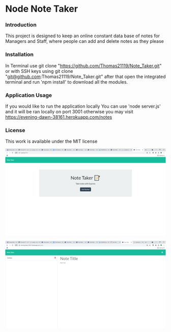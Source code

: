 # Node Note Taker

### Introduction

This project is designed to keep an online constant data base of notes for Managers and Staff, where people can add and delete notes as they please

### Installation

In Terminal use git clone "https://github.com/Thomas21119/Note_Taker.git" or with SSH keys using git clone "git@github.com:Thomas21119/Note_Taker.git"
after that open the integrated terminal and run 'npm install' to download all the modules.

### Application Usage

If you would like to run the application locally You can use 'node server.js' and it will be ran locally on port 3001 otherwise you may visit https://evening-dawn-38161.herokuapp.com/notes

### License

This work is available under the MIT license

![Image](https://github.com/Thomas21119/Note_Taker/blob/main/Assets/Note%20Taker%20-%20Avast%20Secure%20Browser%208_11_2021%209_14_20%20PM.png?raw=true)

![Image](https://github.com/Thomas21119/Note_Taker/blob/main/Assets/Note%20Taker%20-%20Avast%20Secure%20Browser%208_11_2021%209_13_44%20PM.png?raw=true)
